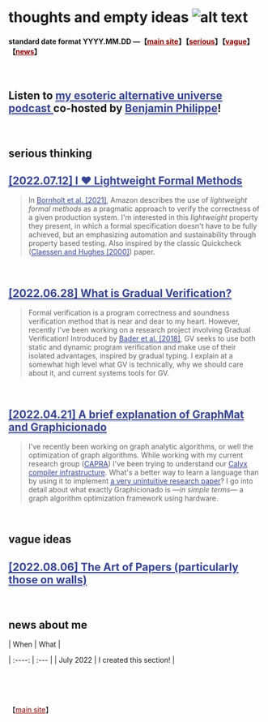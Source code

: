 # thoughts and empty ideas ![alt text](https://jpramos.me/Data/icosi.png)
#### standard date format YYYY.MM.DD —【<a href="https://jpramos.me" style="color: #8B0000; text-align: right">main site</a>】【<a href="http://blog.jpramos.me/#serious-thinking" style="color: #8B0000;">serious</a>】【<a href="http://blog.jpramos.me/#vague-ideas" style="color: #8B0000;">vague</a>】【<a href="http://blog.jpramos.me/#news-about-me" style="color: #8B0000;">news</a>】

<br>

##  Listen to <a href="https://github.com/Camto/Subjective-Facts" style="color: #364491; border-bottom:1px dotted"> my esoteric alternative universe podcast </a> co-hosted by <a href="https://github.com/Camto" style="color: #364491; border-bottom:1px dotted">Benjamin Philippe</a>!

<br>

## serious thinking
<h2>
  <a href="http://blog.jpramos.me/2022.07.12" style="color: #364491; border-bottom:1px dotted">
    [2022.07.12] I ♥ Lightweight Formal Methods
  </a>
</h2>

> In <a href="https://assets.amazon.science/77/5e/4a7c238f4ce890efdc325df83263/using-lightweight-formal-methods-to-validate-a-key-value-storage-node-in-amazon-s3-2.pdf" style="color: #364491; border-bottom:1px dotted">Bornholt et al. [2021]</a>, Amazon describes the use of *lightweight formal methods* as a pragmatic approach to verify the correctness of a given production system. I'm interested in this *lightweight* property they present, in which a formal specification doesn't have to be fully achieved, but an emphasizing automation and sustainability through property based testing. Also inspired by the classic Quickcheck (<a href="https://www.cs.tufts.edu/~nr/cs257/archive/john-hughes/quick.pdf" style="color: #364491; border-bottom:1px dotted">Claessen and Hughes [2000]</a>) paper.

<br>

<h2>
  <a href="http://blog.jpramos.me/2022.06.28" style="color: #364491; border-bottom:1px dotted">
    [2022.06.28] What is Gradual Verification?
  </a>
</h2>

> Formal verification is a program correctness and soundness verification method that is near and dear to my heart. However, recently I've been working on a research project involving Gradual Verification! Introduced by <a href="http://www.cs.cmu.edu/~aldrich/papers/vmcai2018-gradual-verification.pdf" style="color: #364491; border-bottom:1px dotted">Bader et al. [2018]</a>, GV seeks to use both static and dynamic program verification and make use of their isolated advantages, inspired by gradual typing. I explain at a somewhat high level what GV is technically, why we should care about it, and current systems tools for GV.

<br>

<h2>
  <a href="http://blog.jpramos.me/2022.04.21" style="color: #364491; border-bottom:1px dotted">
    [2022.04.21] A brief explanation of GraphMat and Graphicionado
  </a>
</h2>

> I've recently been working on graph analytic algorithms, or well the optimization of graph algorithms. While working with my current research group (<a href="https://capra.cs.cornell.edu" style="color: #364491; border-bottom:1px dotted">CAPRA</a>) I've been trying to understand our <a href="calyxir.org" style="color: #364491; border-bottom:1px dotted">Calyx compiler infrastructure</a>. What's a better way to learn a language than by using it to implement <a href="https://mrmgroup.cs.princeton.edu/papers/taejun_micro16.pdf" style="color: #364491; border-bottom:1px dotted">a very unintuitive research paper</a>? I go into detail about what exactly Graphicionado is —*in simple terms*—  a graph algorithm optimization framework using hardware.

<br>

## vague ideas
<h2>
  <a href="http://blog.jpramos.me/2022.08.06" style="color: #364491; border-bottom:1px dotted">
    [2022.08.06] The Art of Papers (particularly those on walls)
  </a>
</h2>

<br>

## news about me
| When            | What                          |

| :----:          | :---                          | 
| July 2022       | I created this section!       |

<br>

<br>

<br>

【<a href="https://jpramos.me" style="color: #8B0000; text-align: right">main site</a>】
